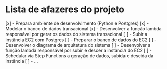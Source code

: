 # Lista de afazeres do projeto

[x] - Prepara ambiente de desenvolvimento (Python e Postgres)
[x] - Modelar o banco de dados transacional 
[x] - Desenvolver a função lambda responsável por gerar os dados do sistema transacional
[ ] - Subir a instância EC2 com Postgres
[ ] - Preparar o banco de dados do EC2
[ ] - Desenvolver o diagrama de arquitetura do sistema 
[ ] - Desenvolver a função lambda responsável por subir e descer a instância do EC2 
[ ] - Schedular via Step Functions a geração de dados, subida e descida da instância
[ ] - ...